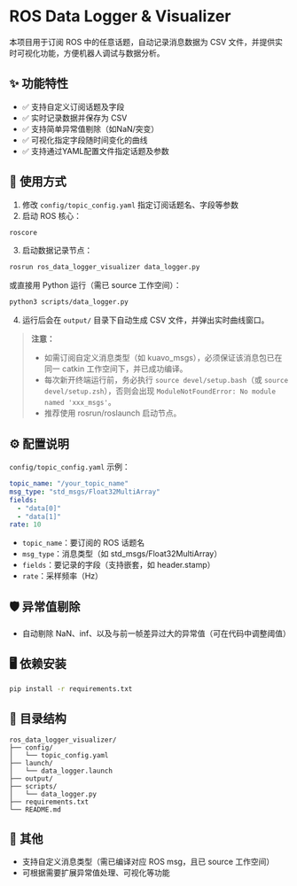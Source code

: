 # ROS Data Logger & Visualizer

本项目用于订阅 ROS 中的任意话题，自动记录消息数据为 CSV 文件，并提供实时可视化功能，方便机器人调试与数据分析。

## ✨ 功能特性

- ✅ 支持自定义订阅话题及字段
- ✅ 实时记录数据并保存为 CSV
- ✅ 支持简单异常值剔除（如NaN/突变）
- ✅ 可视化指定字段随时间变化的曲线
- ✅ 支持通过YAML配置文件指定话题及参数

## 🚀 使用方式

1. 修改 `config/topic_config.yaml` 指定订阅话题名、字段等参数
2. 启动 ROS 核心：

```bash
roscore
```

3. 启动数据记录节点：

```bash
rosrun ros_data_logger_visualizer data_logger.py
```

或直接用 Python 运行（需已 source 工作空间）：

```bash
python3 scripts/data_logger.py
```

4. 运行后会在 `output/` 目录下自动生成 CSV 文件，并弹出实时曲线窗口。

> **注意：**
> - 如需订阅自定义消息类型（如 kuavo_msgs），必须保证该消息包已在同一 catkin 工作空间下，并已成功编译。
> - 每次新开终端运行前，务必执行 `source devel/setup.bash`（或 `source devel/setup.zsh`），否则会出现 `ModuleNotFoundError: No module named 'xxx_msgs'`。
> - 推荐使用 rosrun/roslaunch 启动节点。

## ⚙️ 配置说明

`config/topic_config.yaml` 示例：

```yaml
topic_name: "/your_topic_name"
msg_type: "std_msgs/Float32MultiArray"
fields:
  - "data[0]"
  - "data[1]"
rate: 10
```

- `topic_name`：要订阅的 ROS 话题名
- `msg_type`：消息类型（如 std_msgs/Float32MultiArray）
- `fields`：要记录的字段（支持嵌套，如 header.stamp）
- `rate`：采样频率（Hz）

## 🛡️ 异常值剔除

- 自动剔除 NaN、inf、以及与前一帧差异过大的异常值（可在代码中调整阈值）

## 🖥️ 依赖安装

```bash
pip install -r requirements.txt
```

## 📝 目录结构

```
ros_data_logger_visualizer/
├── config/
│   └── topic_config.yaml
├── launch/
│   └── data_logger.launch
├── output/
├── scripts/
│   └── data_logger.py
├── requirements.txt
└── README.md
```

## 🧩 其他

- 支持自定义消息类型（需已编译对应 ROS msg，且已 source 工作空间）
- 可根据需要扩展异常值处理、可视化等功能
